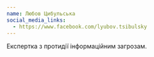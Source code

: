 ```yaml
---
name: Любов Цибульська
social_media_links:
  - https://www.facebook.com/lyubov.tsibulsky
---
```


Експертка з протидії інформаційним загрозам.
